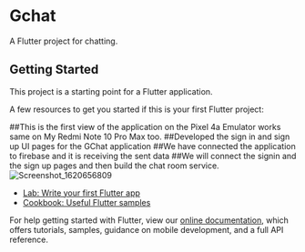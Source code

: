 # Gchat

A Flutter project for chatting.

## Getting Started

This project is a starting point for a Flutter application.

A few resources to get you started if this is your first Flutter project:

##This is the first view of the application on the Pixel 4a Emulator works same on My Redmi Note 10 Pro Max too.
##Developed the sign in and sign up UI pages for the GChat application 
##We have connected the application to firebase and it is receiving the sent data 
##We will connect the signin and the sign up pages and then build the chat room service. 
![Screenshot_1620656809](https://user-images.githubusercontent.com/43877199/117675228-02000d00-b1ca-11eb-9f77-53ee26d84387.png)


- [Lab: Write your first Flutter app](https://flutter.dev/docs/get-started/codelab)
- [Cookbook: Useful Flutter samples](https://flutter.dev/docs/cookbook)

For help getting started with Flutter, view our
[online documentation](https://flutter.dev/docs), which offers tutorials,
samples, guidance on mobile development, and a full API reference.
